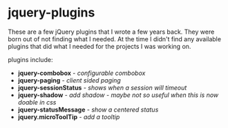 # jquery-plugins

These are a few jQuery plugins that I wrote a few years back. They were born out of not finding what I needed. 
At the time I didn't find any available plugins that did what I needed for the projects I was working on.


plugins include:
* __jquery-combobox__ - _configurable combobox_
* __jquery-paging__ - _client sided paging_
* __jquery-sessionStatus__ - _shows when a session will timeout_
* __jquery-shadow__ - _add shadow - maybe not so useful when this is now doable in css_
* __jquery-statusMessage__ - _show a centered status_
* __jquery.microToolTip__ - _add a tooltip_
